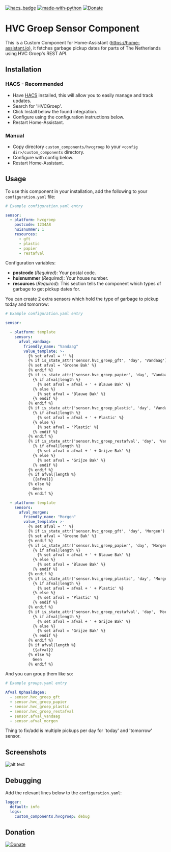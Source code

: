 [![hacs_badge](https://img.shields.io/badge/HACS-Default-orange.svg)](https://github.com/hacs/integration)  [![made-with-python](https://img.shields.io/badge/Made%20with-Python-1f425f.svg)](https://www.python.org/) [![Donate](https://img.shields.io/badge/Donate-PayPal-green.svg)](https://www.paypal.me/cyberjunkynl/)

# HVC Groep Sensor Component
This is a Custom Component for Home-Assistant (https://home-assistant.io), it fetches garbage pickup dates for parts of The Netherlands using HVC Groep's REST API.


## Installation

### HACS - Recommended
- Have [HACS](https://hacs.xyz) installed, this will allow you to easily manage and track updates.
- Search for 'HVCGroep'.
- Click Install below the found integration.
- Configure using the configuration instructions below.
- Restart Home-Assistant.

### Manual
- Copy directory `custom_components/hvcgroep` to your `<config dir>/custom_components` directory.
- Configure with config below.
- Restart Home-Assistant.

## Usage
To use this component in your installation, add the following to your `configuration.yaml` file:

```yaml
# Example configuration.yaml entry

sensor:
  - platform: hvcgroep
    postcode: 1234AB
    huisnummer: 1
    resources:
      - gft
      - plastic
      - papier
      - restafval
```

Configuration variables:

- **postcode** (*Required*): Your postal code.
- **huisnummer** (*Required*): Your house number.
- **resources** (*Required*): This section tells the component which types of garbage to get pickup dates for.

You can create 2 extra sensors which hold the type of garbage to pickup today and tomorrow:
```yaml
# Example configuration.yaml entry

sensor:

  - platform: template
    sensors:
      afval_vandaag:
        friendly_name: "Vandaag"
        value_template: >-
          {% set afval = '' %}
          {% if is_state_attr('sensor.hvc_groep_gft', 'day', 'Vandaag') %}
          {% set afval = 'Groene Bak' %}
          {% endif %}
          {% if is_state_attr('sensor.hvc_groep_papier', 'day', 'Vandaag') %}
            {% if afval|length %}
              {% set afval = afval + ' + Blauwe Bak' %}
            {% else %}
              {% set afval = 'Blauwe Bak' %}
            {% endif %}
          {% endif %}
          {% if is_state_attr('sensor.hvc_groep_plastic', 'day', 'Vandaag') %}
            {% if afval|length %}
              {% set afval = afval + ' + Plastic' %}
            {% else %}
              {% set afval = 'Plastic' %}
            {% endif %}
          {% endif %}
          {% if is_state_attr('sensor.hvc_groep_restafval', 'day', 'Vandaag') %}
            {% if afval|length %}
              {% set afval = afval + ' + Grijze Bak' %}
            {% else %}
              {% set afval = 'Grijze Bak' %}
            {% endif %}
          {% endif %}
          {% if afval|length %}
            {{afval}}
          {% else %}
            Geen
          {% endif %}

  - platform: template
    sensors:
      afval_morgen:
        friendly_name: "Morgen"
        value_template: >-
          {% set afval = '' %}
          {% if is_state_attr('sensor.hvc_groep_gft', 'day', 'Morgen') %}
          {% set afval = 'Groene Bak' %}
          {% endif %}
          {% if is_state_attr('sensor.hvc_groep_papier', 'day', 'Morgen') %}
            {% if afval|length %}
              {% set afval = afval + ' + Blauwe Bak' %}
            {% else %}
              {% set afval = 'Blauwe Bak' %}
            {% endif %}
          {% endif %}
          {% if is_state_attr('sensor.hvc_groep_plastic', 'day', 'Morgen') %}
            {% if afval|length %}
              {% set afval = afval + ' + Plastic' %}
            {% else %}
              {% set afval = 'Plastic' %}
            {% endif %}
          {% endif %}
          {% if is_state_attr('sensor.hvc_groep_restafval', 'day', 'Morgen') %}
            {% if afval|length %}
              {% set afval = afval + ' + Grijze Bak' %}
            {% else %}
              {% set afval = 'Grijze Bak' %}
            {% endif %}
          {% endif %}
          {% if afval|length %}
            {{afval}}
          {% else %}
            Geen
          {% endif %}

```

And you can group them like so:
```yaml
# Example groups.yaml entry

Afval Ophaaldagen:
  - sensor.hvc_groep_gft
  - sensor.hvc_groep_papier
  - sensor.hvc_groep_plastic
  - sensor.hvc_groep_restafval
  - sensor.afval_vandaag
  - sensor.afval_morgen
```
Thing to fix/add is multiple pickups per day for 'today' and 'tomorrow' sensor.

## Screenshots

![alt text](https://github.com/cyberjunky/home-assistant-hvcgroep/blob/master/screenshots/hvcgroep.png?raw=true "Screenshot HVCGroep")

## Debugging

Add the relevant lines below to the `configuration.yaml`:

```yaml
logger:
  default: info
  logs:
    custom_components.hvcgroep: debug
```

## Donation
[![Donate](https://img.shields.io/badge/Donate-PayPal-green.svg)](https://www.paypal.me/cyberjunkynl/)
